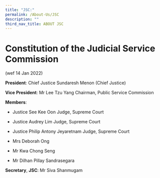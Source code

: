```yaml
---
title: "JSC:"
permalink: /About-Us/JSC
description: ""
third_nav_title: ABOUT JSC
---
```





# Constitution of the Judicial Service Commission
(wef 14 Jan 2022)

**President**:
Chief Justice Sundaresh Menon
(Chief Justice)

**Vice** **President**:
Mr Lee Tzu Yang
Chairman, Public Service Commission

**Members**:

* Justice See Kee Oon
Judge, Supreme Court

* Justice Audrey Lim
Judge, Supreme Court
*  Justice Philip Antony Jeyaretnam
Judge, Supreme Court
* Mrs Deborah Ong
* Mr Kwa Chong Seng
* Mr Dilhan Pillay Sandrasegara

**Secretary**, **JSC**:
Mr Siva Shanmugam
